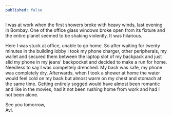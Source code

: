 ```yaml
---
published: false
---
```

I was at work when the first showers broke with heavy winds, last evening in Bombay. One of the office glass windows broke open from its fixture and the entire planet seemed to be shaking violently. It was hilarious. 

Here I was stuck at office, unable to go home. So after waiting for twenty minutes in the building lobby I took my phone charger, other peripherals, my wallet and secured them between the laptop slot of my backpack and just slid my phone in my jeans' backpocket and decided to make a run for home. Needless to say I was compeltely drenched. My back was safe, my phone was completely dry. Afterwards, when I took a shower at home the water would feel cold on my back but almost warm on my chest and stomach at the same time. Getting entirely sogged would have almost been romantic and like in the movies, had it not been rushing home from work and had I not been alone. 

See you tomorrow,  
Avi.
